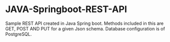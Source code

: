 # JAVA-Springboot-REST-API
Sample REST API created in Java Spring boot.
Methods included in this are GET, POST AND PUT for a given Json schema.
Database configuration is of PostgreSQL.
